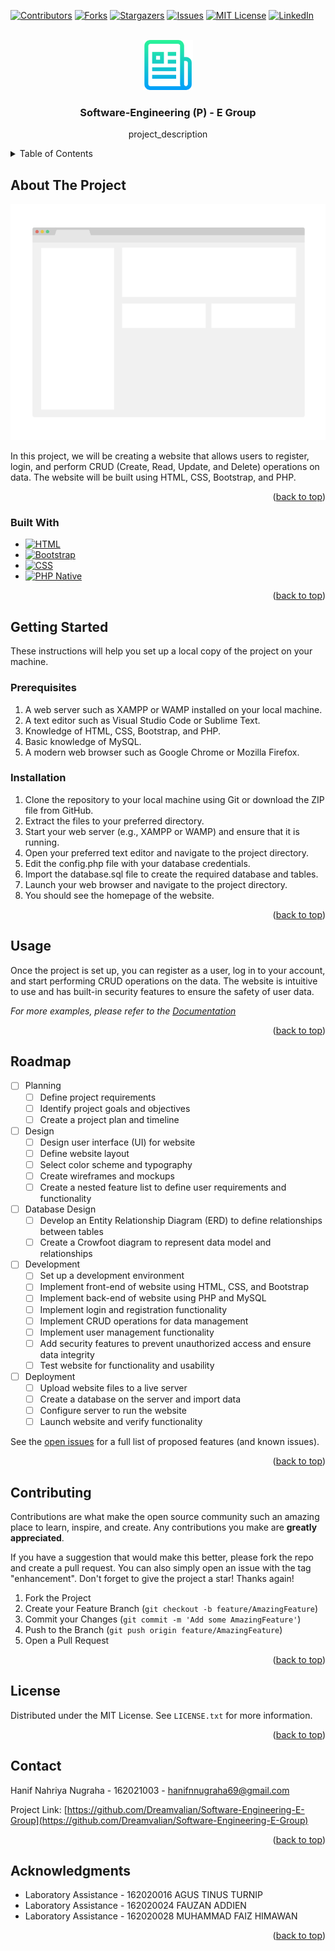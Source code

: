 <!-- Improved compatibility of back to top link: See: https://github.com/othneildrew/Best-README-Template/pull/73 -->
<a name="readme-top"></a>
<!--
*** Thanks for checking out the Best-README-Template. If you have a suggestion
*** that would make this better, please fork the repo and create a pull request
*** or simply open an issue with the tag "enhancement".
*** Don't forget to give the project a star!
*** Thanks again! Now go create something AMAZING! :D
-->



<!-- PROJECT SHIELDS -->
<!--
*** I'm using markdown "reference style" links for readability.
*** Reference links are enclosed in brackets [ ] instead of parentheses ( ).
*** See the bottom of this document for the declaration of the reference variables
*** for contributors-url, forks-url, etc. This is an optional, concise syntax you may use.
*** https://www.markdownguide.org/basic-syntax/#reference-style-links
-->
[![Contributors][contributors-shield]][contributors-url]
[![Forks][forks-shield]][forks-url]
[![Stargazers][stars-shield]][stars-url]
[![Issues][issues-shield]][issues-url]
[![MIT License][license-shield]][license-url]
[![LinkedIn][linkedin-shield]][linkedin-url]



<!-- PROJECT LOGO -->
<br />
<div align="center">
  <a href="https://github.com/Dreamvalian/Software-Engineering-E-Group">
    <img src="images/logo.png" alt="Logo" width="80" height="80">
  </a>

<h3 align="center">Software-Engineering (P) - E Group</h3>

  <p align="center">
    project_description
  </p>
</div>



<!-- TABLE OF CONTENTS -->
<details>
  <summary>Table of Contents</summary>
  <ol>
    <li>
      <a href="#about-the-project">About The Project</a>
      <ul>
        <li><a href="#built-with">Built With</a></li>
      </ul>
    </li>
    <li>
      <a href="#getting-started">Getting Started</a>
      <ul>
        <li><a href="#prerequisites">Prerequisites</a></li>
        <li><a href="#installation">Installation</a></li>
      </ul>
    </li>
    <li><a href="#usage">Usage</a></li>
    <li><a href="#roadmap">Roadmap</a></li>
    <li><a href="#contributing">Contributing</a></li>
    <li><a href="#license">License</a></li>
    <li><a href="#contact">Contact</a></li>
    <li><a href="#acknowledgments">Acknowledgments</a></li>
  </ol>
</details>



<!-- ABOUT THE PROJECT -->
## About The Project

[![Product Name Screen Shot][product-screenshot]](https://example.com)

In this project, we will be creating a website that allows users to register, login, and perform CRUD (Create, Read, Update, and Delete) operations on data. The website will be built using HTML, CSS, Bootstrap, and PHP.

<p align="right">(<a href="#readme-top">back to top</a>)</p>



### Built With

* [![HTML][Developer.mozilla.org/en-US/docs/Web/HTML]][HTML-url]
* [![Bootstrap][Bootstrap.com]][Bootstrap-url]
* [![CSS][Developer.mozilla.org/en-US/docs/Web/CSS]][CSS-url]
* [![PHP Native][Php.net]][PHP-url]


<p align="right">(<a href="#readme-top">back to top</a>)</p>



<!-- GETTING STARTED -->
## Getting Started

These instructions will help you set up a local copy of the project on your machine.

### Prerequisites

1. A web server such as XAMPP or WAMP installed on your local machine.
2. A text editor such as Visual Studio Code or Sublime Text.
3. Knowledge of HTML, CSS, Bootstrap, and PHP.
4. Basic knowledge of MySQL.
5. A modern web browser such as Google Chrome or Mozilla Firefox.

### Installation

1. Clone the repository to your local machine using Git or download the ZIP file from GitHub.
2. Extract the files to your preferred directory.
3. Start your web server (e.g., XAMPP or WAMP) and ensure that it is running.
4. Open your preferred text editor and navigate to the project directory.
5. Edit the config.php file with your database credentials.
6. Import the database.sql file to create the required database and tables.
7. Launch your web browser and navigate to the project directory.
8. You should see the homepage of the website.

<p align="right">(<a href="#readme-top">back to top</a>)</p>



<!-- USAGE EXAMPLES -->
## Usage

Once the project is set up, you can register as a user, log in to your account, and start performing CRUD operations on the data. The website is intuitive to use and has built-in security features to ensure the safety of user data.

_For more examples, please refer to the [Documentation](https://example.com)_

<p align="right">(<a href="#readme-top">back to top</a>)</p>



<!-- ROADMAP -->
## Roadmap


- [ ] Planning
    - [ ] Define project requirements
    - [ ] Identify project goals and objectives
    - [ ] Create a project plan and timeline

- [ ] Design
    - [ ] Design user interface (UI) for website
    - [ ] Define website layout
    - [ ] Select color scheme and typography
    - [ ] Create wireframes and mockups
    - [ ] Create a nested feature list to define user requirements and functionality

- [ ] Database Design
    - [ ] Develop an Entity Relationship Diagram (ERD) to define relationships between tables
    - [ ] Create a Crowfoot diagram to represent data model and relationships

- [ ] Development
    - [ ] Set up a development environment
    - [ ] Implement front-end of website using HTML, CSS, and Bootstrap
    - [ ] Implement back-end of website using PHP and MySQL
    - [ ] Implement login and registration functionality
    - [ ] Implement CRUD operations for data management
    - [ ] Implement user management functionality
    - [ ] Add security features to prevent unauthorized access and ensure data integrity
    - [ ] Test website for functionality and usability

- [ ] Deployment
    - [ ] Upload website files to a live server
    - [ ] Create a database on the server and import data
    - [ ] Configure server to run the website
    - [ ] Launch website and verify functionality

See the [open issues](https://github.com/Dreamvalian/Software-Engineering-E-Group/issues) for a full list of proposed features (and known issues).

<p align="right">(<a href="#readme-top">back to top</a>)</p>



<!-- CONTRIBUTING -->
## Contributing

Contributions are what make the open source community such an amazing place to learn, inspire, and create. Any contributions you make are **greatly appreciated**.

If you have a suggestion that would make this better, please fork the repo and create a pull request. You can also simply open an issue with the tag "enhancement".
Don't forget to give the project a star! Thanks again!

1. Fork the Project
2. Create your Feature Branch (`git checkout -b feature/AmazingFeature`)
3. Commit your Changes (`git commit -m 'Add some AmazingFeature'`)
4. Push to the Branch (`git push origin feature/AmazingFeature`)
5. Open a Pull Request

<p align="right">(<a href="#readme-top">back to top</a>)</p>



<!-- LICENSE -->
## License

Distributed under the MIT License. See `LICENSE.txt` for more information.

<p align="right">(<a href="#readme-top">back to top</a>)</p>



<!-- CONTACT -->
## Contact

Hanif Nahriya Nugraha - 162021003 - hanifnnugraha69@gmail.com

Project Link: [https://github.com/Dreamvalian/Software-Engineering-E-Group](https://github.com/Dreamvalian/Software-Engineering-E-Group)

<p align="right">(<a href="#readme-top">back to top</a>)</p>



<!-- ACKNOWLEDGMENTS -->
## Acknowledgments

* []() Laboratory Assistance - 162020016 AGUS TINUS TURNIP
* []() Laboratory Assistance - 162020024 FAUZAN ADDIEN
* []() Laboratory Assistance - 162020028 MUHAMMAD FAIZ HIMAWAN

<p align="right">(<a href="#readme-top">back to top</a>)</p>



<!-- MARKDOWN LINKS & IMAGES -->
<!-- https://www.markdownguide.org/basic-syntax/#reference-style-links -->
[contributors-shield]: https://img.shields.io/github/contributors/Dreamvalian/Software-Engineering-E-Group.svg?style=for-the-badge
[contributors-url]: https://github.com/Dreamvalian/Software-Engineering-E-Group/graphs/contributors
[forks-shield]: https://img.shields.io/github/forks/Dreamvalian/Software-Engineering-E-Group.svg?style=for-the-badge
[forks-url]: https://github.com/Dreamvalian/Software-Engineering-E-Group/network/members
[stars-shield]: https://img.shields.io/github/stars/Dreamvalian/Software-Engineering-E-Group.svg?style=for-the-badge
[stars-url]: https://github.com/Dreamvalian/Software-Engineering-E-Group/stargazers
[issues-shield]: https://img.shields.io/github/issues/Dreamvalian/Software-Engineering-E-Group.svg?style=for-the-badge
[issues-url]: https://github.com/Dreamvalian/Software-Engineering-E-Group/issues
[license-shield]: https://img.shields.io/github/license/Dreamvalian/Software-Engineering-E-Group.svg?style=for-the-badge
[license-url]: https://github.com/Dreamvalian/Software-Engineering-E-Group/blob/master/LICENSE.txt
[linkedin-shield]: https://img.shields.io/badge/-LinkedIn-black.svg?style=for-the-badge&logo=linkedin&colorB=555
[linkedin-url]: https://linkedin.com/in/hanifnugraha
[product-screenshot]: images/screenshot.png

[Developer.mozilla.org/en-US/docs/Web/HTML]: https://img.shields.io/badge/HTML-239120?style=for-the-badge&logo=html5&logoColor=white
[HTML-url]: Developer.mozilla.org/en-US/docs/Web/HTML
[Bootstrap.com]: https://img.shields.io/badge/Bootstrap-563D7C?style=for-the-badge&logo=bootstrap&logoColor=white
[Bootstrap-url]: https://getbootstrap.com
[Developer.mozilla.org/en-US/docs/Web/CSS]: https://img.shields.io/badge/CSS-239120?&style=for-the-badge&logo=css3&logoColor=light-blue
[CSS-url]: Developer.mozilla.org/en-US/docs/Web/CSS
[Php.net]: https://img.shields.io/badge/PHP-777BB4?style=for-the-badge&logo=php&logoColor=white
[PHP-url]: https://php.net
